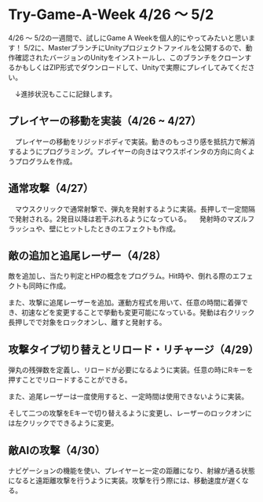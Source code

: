 # Try-Game-A-Week 4/26 ～ 5/2

4/26 ～ 5/2の一週間で、試しにGame A Weekを個人的にやってみたいと思います！
5/2に、MasterブランチにUnityプロジェクトファイルを公開するので、動作確認されたバージョンのUnityをインストールし、このブランチをクローンするかもしくはZIP形式でダウンロードして、Unityで実際にプレイしてみてください。

　↓進捗状況もここに記録します。
## プレイヤーの移動を実装（4/26 ~ 4/27）
　プレイヤーの移動をリジッドボディで実装。動きのもっさり感を抵抗力で解消するようにプログラミング。プレイヤーの向きはマウスポインタの方向に向くようプログラムを作成。

## 通常攻撃（4/27）
　マウスクリックで通常射撃で、弾丸を発射するように実装。長押しで一定間隔で発射される。2発目以降は若干ぶれるようになっている。
　発射時のマズルフラッシュや、壁にヒットしたときのエフェクトも作成。

## 敵の追加と追尾レーザー（4/28）
  敵を追加し、当たり判定とHPの概念をプログラム。Hit時や、倒れる際のエフェクトも同時に作成。
  
  また、攻撃に追尾レーザーを追加。運動方程式を用いて、任意の時間に着弾でき、初速などを変更することで挙動も変更可能になっている。発動は右クリック長押しでで対象をロックオンし、離すと発射する。

## 攻撃タイプ切り替えとリロード・リチャージ（4/29）
  弾丸の残弾数を定義し、リロードが必要になるように実装。任意の時にRキーを押すことでリロードすることができる。
  
  また、追尾レーザーは一度使用すると、一定時間は使用できないように実装。
  
  そして二つの攻撃をEキーで切り替えるように変更し、レーザーのロックオンには左クリックでできるように変更。

## 敵AIの攻撃（4/30）
  ナビゲーションの機能を使い、プレイヤーと一定の距離になり、射線が通る状態になると遠距離攻撃を行うように実装。攻撃を行う際には、移動速度が遅くなる。
  
